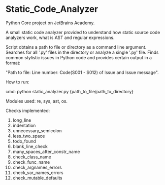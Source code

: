 # Static_Code_Analyzer
Python Core project on JetBrains Academy.

A small static code analyzer provided to understand 
how static source code analyzers work, what is AST and regular expressions.

Script obtains a path to file or directory as a command line argument.
Searches for all '.py' files in the directory or analyze a single '.py' file. 
Finds common stylistic issues in Python code and provides 
certain output in a format:

"Path to file: Line number: Code(S001 - S012) of Issue and Issue message".

How to run:

cmd: python static_analyzer.py {path_to_file/path_to_directory}


Modules used: re, sys, ast, os.

Checks implemented:
  1) long_line
  2) indentation
  3) unnecessary_semicolon
  4) less_two_space
  5) todo_found
  6) blank_line_check
  7) many_spaces_after_constr_name
  8) check_class_name
  9) check_func_name
  10) check_argnames_errors
  11) check_var_names_errors
  12) check_mutable_defaults
